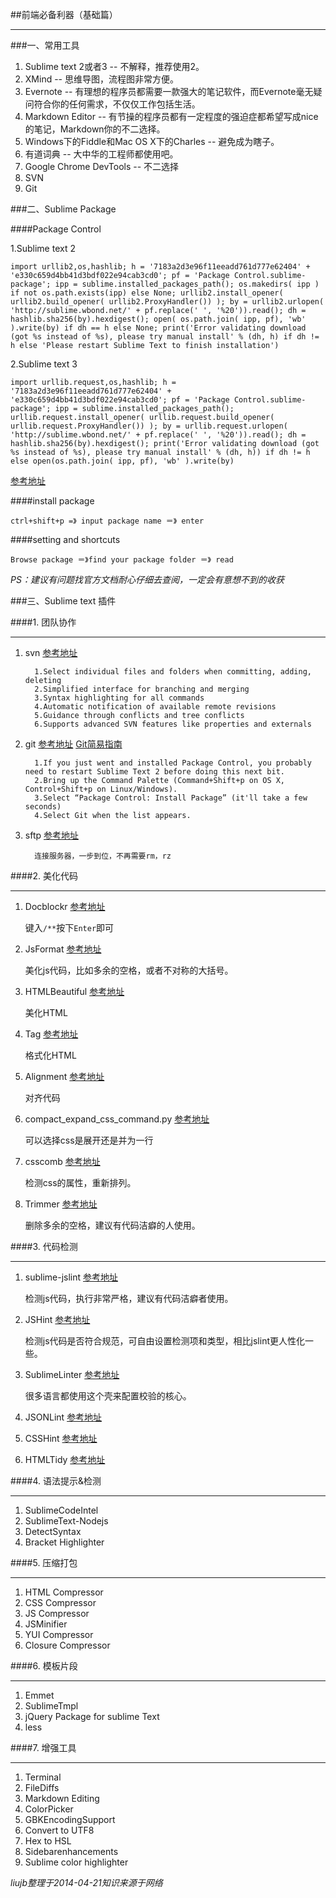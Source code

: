 ##前端必备利器（基础篇）

------

###一、常用工具

1. Sublime text 2或者3 -- 不解释，推荐使用2。
2. XMind -- 思维导图，流程图非常方便。
3. Evernote -- 有理想的程序员都需要一款强大的笔记软件，而Evernote毫无疑问符合你的任何需求，不仅仅工作包括生活。
4. Markdown Editor -- 有节操的程序员都有一定程度的强迫症都希望写成nice的笔记，Markdown你的不二选择。
5. Windows下的Fiddle和Mac OS X下的Charles -- 避免成为瞎子。
6. 有道词典 -- 大中华的工程师都使用吧。
7. Google Chrome DevTools -- 不二选择
8. SVN
9. Git
 
###二、Sublime Package
 

####Package Control 

1.Sublime text 2

	import urllib2,os,hashlib; h = '7183a2d3e96f11eeadd761d777e62404' + 'e330c659d4bb41d3bdf022e94cab3cd0'; pf = 'Package Control.sublime-package'; ipp = sublime.installed_packages_path(); os.makedirs( ipp ) if not os.path.exists(ipp) else None; urllib2.install_opener( urllib2.build_opener( urllib2.ProxyHandler()) ); by = urllib2.urlopen( 'http://sublime.wbond.net/' + pf.replace(' ', '%20')).read(); dh = hashlib.sha256(by).hexdigest(); open( os.path.join( ipp, pf), 'wb' ).write(by) if dh == h else None; print('Error validating download (got %s instead of %s), please try manual install' % (dh, h) if dh != h else 'Please restart Sublime Text to finish installation')
	
2.Sublime text 3

	import urllib.request,os,hashlib; h = '7183a2d3e96f11eeadd761d777e62404' + 'e330c659d4bb41d3bdf022e94cab3cd0'; pf = 'Package Control.sublime-package'; ipp = sublime.installed_packages_path(); urllib.request.install_opener( urllib.request.build_opener( urllib.request.ProxyHandler()) ); by = urllib.request.urlopen( 'http://sublime.wbond.net/' + pf.replace(' ', '%20')).read(); dh = hashlib.sha256(by).hexdigest(); print('Error validating download (got %s instead of %s), please try manual install' % (dh, h)) if dh != h else open(os.path.join( ipp, pf), 'wb' ).write(by)

[参考地址](https://sublime.wbond.net/installation)
	
####install package
	
	ctrl+shift+p =》 input package name ＝》 enter

####setting and shortcuts

	Browse package ＝》find your package folder ＝》 read
	
*PS：建议有问题找官方文档耐心仔细去查阅，一定会有意想不到的收获*       


###三、Sublime text 插件


####1. 团队协作

---

1. svn [参考地址](http://wbond.net/sublime_packages/svn)
 
	     1.Select individual files and folders when committing, adding, deleting
	     2.Simplified interface for branching and merging
	     3.Syntax highlighting for all commands
	     4.Automatic notification of available remote revisions
	     5.Guidance through conflicts and tree conflicts
	     6.Supports advanced SVN features like properties and externals
	    

2. git [参考地址](https://sublime.wbond.net/packages/Git) [Git简易指南](http://www.bootcss.com/p/git-guide/)
 
	     1.If you just went and installed Package Control, you probably need to restart Sublime Text 2 before doing this next bit.
	     2.Bring up the Command Palette (Command+Shift+p on OS X, Control+Shift+p on Linux/Windows).
	     3.Select “Package Control: Install Package” (it'll take a few seconds)
	     4.Select Git when the list appears.



3. sftp [参考地址](http://wbond.net/sublime_packages/sftp) 
 
		 连接服务器，一步到位，不再需要rm，rz

####2. 美化代码

----

1. Docblockr [参考地址](https://github.com/spadgos/sublime-jsdocs)
 
    键入`/**`按下`Enter`即可
    
2. JsFormat [参考地址](https://github.com/jdc0589/JsFormat)
   
    美化js代码，比如多余的空格，或者不对称的大括号。
    
3. HTMLBeautiful [参考地址](https://github.com/rareyman/HTMLBeautify)
 
    美化HTML
    
4. Tag [参考地址](https://github.com/SublimeText/Tag)
    
    格式化HTML
    
5. Alignment [参考地址](http://wbond.net/sublime_packages/alignment)
    
    对齐代码
    
4. compact_expand_css_command.py [参考地址](http://www.cnblogs.com/meetrice/archive/2013/01/24/2875093.html)
    
    可以选择css是展开还是并为一行 
    
5. csscomb [参考地址](https://github.com/csscomb/csscomb-for-sublime)
    
    检测css的属性，重新排列。
    
6. Trimmer [参考地址](https://github.com/jonlabelle/Trimmer)
    
    删除多余的空格，建议有代码洁癖的人使用。 

####3. 代码检测

---

1. sublime-jslint [参考地址](https://github.com/fbzhong/sublime-jslint) 
   
    检测js代码，执行非常严格，建议有代码洁癖者使用。 
    
2. JSHint [参考地址](https://github.com/uipoet/sublime-jshint)
    
    检测js代码是否符合规范，可自由设置检测项和类型，相比jslint更人性化一些。 
    
3. SublimeLinter [参考地址](https://github.com/SublimeLinter/SublimeLinter-for-ST2)
    
    很多语言都使用这个壳来配置校验的核心。 
    
4. JSONLint [参考地址](https://bitbucket.org/hmml/jsonlint)
5. CSSHint [参考地址](https://github.com/austinhappel/sublime-csslint)
6. HTMLTidy [参考地址](https://github.com/Warin/SublimeTidyHTML)

####4. 语法提示&检测

----

1. SublimeCodeIntel
2. SublimeText-Nodejs
3. DetectSyntax
4. Bracket Highlighter

####5. 压缩打包

---

1. HTML Compressor
2. CSS Compressor
3. JS Compressor
6. JSMinifier
7. YUI Compressor
5. Closure Compressor

####6. 模板片段

---

1. Emmet
2. SublimeTmpl
3. jQuery Package for sublime Text
4. less

####7. 增强工具

---

1. Terminal
2. FileDiffs
3. Markdown Editing
4. ColorPicker
5. GBKEncodingSupport
6. Convert to UTF8
7. Hex to HSL
8. Sidebarenhancements
9. Sublime color highlighter

*liujb整理于2014-04-21知识来源于网络*